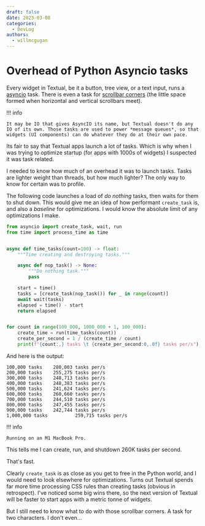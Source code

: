 ```yaml
---
draft: false
date: 2023-03-08
categories:
  - DevLog
authors:
  - willmcgugan
---
```


# Overhead of Python Asyncio tasks

Every widget in Textual, be it a button, tree view, or a text input, runs a [asyncio](https://docs.python.org/3/library/asyncio.html) task. There is even a task for [scrollbar corners](https://github.com/Textualize/textual/blob/e95a65fa56e5b19715180f9e17c7f6747ba15ec5/src/textual/scrollbar.py#L365) (the little space formed when horizontal and vertical scrollbars meet).

<!-- more -->

!!! info

    It may be IO that gives AsyncIO its name, but Textual doesn't do any IO of its own. Those tasks are used to power *message queues*, so that widgets (UI components) can do whatever they do at their own pace.

Its fair to say that Textual apps launch a lot of tasks. Which is why when I was trying to optimize startup (for apps with 1000s of widgets) I suspected it was task related.

I needed to know how much of an overhead it was to launch tasks. Tasks are lighter weight than threads, but how much lighter? The only way to know for certain was to profile.

The following code launches a load of *do nothing* tasks, then waits for them to shut down. This would give me an idea of how performant `create_task` is, and also a *baseline* for optimizations. I would know the absolute limit of any optimizations I make.

```python
from asyncio import create_task, wait, run
from time import process_time as time


async def time_tasks(count=100) -> float:
    """Time creating and destroying tasks."""

    async def nop_task() -> None:
        """Do nothing task."""
        pass

    start = time()
    tasks = [create_task(nop_task()) for _ in range(count)]
    await wait(tasks)
    elapsed = time() - start
    return elapsed


for count in range(100_000, 1000_000 + 1, 100_000):
    create_time = run(time_tasks(count))
    create_per_second = 1 / (create_time / count)
    print(f"{count:,} tasks \t {create_per_second:0,.0f} tasks per/s")
```

And here is the output:

```
100,000 tasks    280,003 tasks per/s
200,000 tasks    255,275 tasks per/s
300,000 tasks    248,713 tasks per/s
400,000 tasks    248,383 tasks per/s
500,000 tasks    241,624 tasks per/s
600,000 tasks    260,660 tasks per/s
700,000 tasks    244,510 tasks per/s
800,000 tasks    247,455 tasks per/s
900,000 tasks    242,744 tasks per/s
1,000,000 tasks          259,715 tasks per/s
```

!!! info

    Running on an M1 MacBook Pro.

This tells me I can create, run, and shutdown 260K tasks per second.

That's fast.

Clearly `create_task` is as close as you get to free in the Python world, and I would need to look elsewhere for optimizations. Turns out Textual spends far more time processing CSS rules than creating tasks (obvious in retrospect). I've noticed some big wins there, so the next version of Textual will be faster to start apps with a metric tonne of widgets.

But I still need to know what to do with those scrollbar corners. A task for two characters. I don't even...
